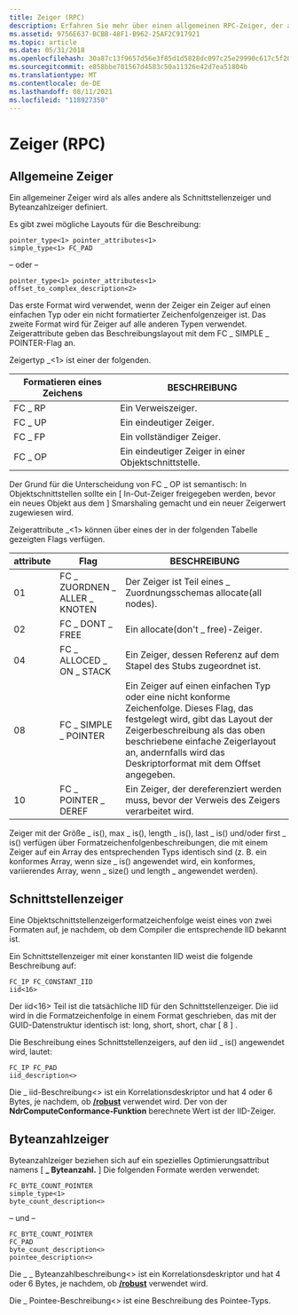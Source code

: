 ```yaml
---
title: Zeiger (RPC)
description: Erfahren Sie mehr über einen allgemeinen RPC-Zeiger, der als alles andere als Schnittstellenzeiger und Byteanzahlzeiger definiert ist.
ms.assetid: 9756E637-BCBB-48F1-B962-25AF2C917921
ms.topic: article
ms.date: 05/31/2018
ms.openlocfilehash: 30a87c13f9657d56e3f85d1d5828dc097c25e29990c617c5f20679a1d6cbe91e
ms.sourcegitcommit: e858bbe701567d4583c50a11326e42d7ea51804b
ms.translationtype: MT
ms.contentlocale: de-DE
ms.lasthandoff: 08/11/2021
ms.locfileid: "118927350"
---
```

# <a name="pointers-rpc"></a>Zeiger (RPC)

## <a name="common-pointers"></a>Allgemeine Zeiger

Ein allgemeiner Zeiger wird als alles andere als Schnittstellenzeiger und Byteanzahlzeiger definiert.

Es gibt zwei mögliche Layouts für die Beschreibung:

``` syntax
pointer_type<1> pointer_attributes<1>
simple_type<1> FC_PAD
```

– oder –

``` syntax
pointer_type<1> pointer_attributes<1>
offset_to_complex_description<2>
```

Das erste Format wird verwendet, wenn der Zeiger ein Zeiger auf einen einfachen Typ oder ein nicht formatierter Zeichenfolgenzeiger ist. Das zweite Format wird für Zeiger auf alle anderen Typen verwendet. Zeigerattribute geben das Beschreibungslayout mit dem FC \_ SIMPLE \_ POINTER-Flag an.

Zeigertyp \_<1> ist einer der folgenden.



| Formatieren eines Zeichens | BESCHREIBUNG                              |
|------------------|------------------------------------------|
| FC \_ RP           | Ein Verweiszeiger.                     |
| FC \_ UP           | Ein eindeutiger Zeiger.                        |
| FC \_ FP           | Ein vollständiger Zeiger.                          |
| FC \_ OP           | Ein eindeutiger Zeiger in einer Objektschnittstelle. |



 

Der Grund für die Unterscheidung von FC \_ OP ist semantisch: In Objektschnittstellen sollte ein \[ In-Out-Zeiger freigegeben werden, bevor ein neues Objekt aus dem \] Smarshaling gemacht und ein neuer Zeigerwert zugewiesen wird.

Zeigerattribute \_<1> können über eines der in der folgenden Tabelle gezeigten Flags verfügen.



| attribute | Flag              | BESCHREIBUNG                                                                                                                                                                                                                                      |
|------|--------------------------|---------------------------------------------------------------------------------------------------------------------------------------------------------------------------------------------------------------------------------------|
| 01   | FC \_ ZUORDNEN \_ ALLER \_ KNOTEN | Der Zeiger ist Teil eines \_ Zuordnungsschemas allocate(all nodes).                                                                                                                                                                   |
| 02   | FC \_ DONT \_ FREE           | Ein allocate(don't \_ free)-Zeiger.                                                                                                                                                                                                      |
| 04   | FC \_ ALLOCED \_ ON \_ STACK   | Ein Zeiger, dessen Referenz auf dem Stapel des Stubs zugeordnet ist.                                                                                                                                                                            |
| 08   | FC \_ SIMPLE \_ POINTER      | Ein Zeiger auf einen einfachen Typ oder eine nicht konforme Zeichenfolge. Dieses Flag, das festgelegt wird, gibt das Layout der Zeigerbeschreibung als das oben beschriebene einfache Zeigerlayout an, andernfalls wird das Deskriptorformat mit dem Offset angegeben. |
| 10   | FC \_ POINTER \_ DEREF       | Ein Zeiger, der dereferenziert werden muss, bevor der Verweis des Zeigers verarbeitet wird.                                                                                                                                                           |



 

Zeiger mit der Größe \_ is(), max \_ is(), length \_ is(), last \_ is() und/oder first \_ is() verfügen über Formatzeichenfolgenbeschreibungen, die mit einem Zeiger auf ein Array des entsprechenden Typs identisch sind (z. B. ein konformes Array, wenn size \_ is() angewendet wird, ein konformes, variierendes Array, wenn \_ size() und length \_ angewendet werden).

## <a name="interface-pointers"></a>Schnittstellenzeiger

Eine Objektschnittstellenzeigerformatzeichenfolge weist eines von zwei Formaten auf, je nachdem, ob dem Compiler die entsprechende IID bekannt ist.

Ein Schnittstellenzeiger mit einer konstanten IID weist die folgende Beschreibung auf:

``` syntax
FC_IP FC_CONSTANT_IID 
iid<16>
```

Der iid<16> Teil ist die tatsächliche IID für den Schnittstellenzeiger. Die iid wird in die Formatzeichenfolge in einem Format geschrieben, das mit der GUID-Datenstruktur identisch ist: long, short, short, char \[ 8 \] .

Die Beschreibung eines Schnittstellenzeigers, auf den iid \_ is() angewendet wird, lautet:

``` syntax
FC_IP FC_PAD 
iid_description<> 
```

Die \_ iid-Beschreibung<> ist ein Korrelationsdeskriptor und hat 4 oder 6 Bytes, je nachdem, ob [**/robust**](/windows/desktop/Midl/-robust) verwendet wird. Der von der **NdrComputeConformance-Funktion** berechnete Wert ist der IID-Zeiger.

## <a name="byte-count-pointers"></a>Byteanzahlzeiger

Byteanzahlzeiger beziehen sich auf ein spezielles Optimierungsattribut namens \[ **\_ Byteanzahl.** \] Die folgenden Formate werden verwendet:

``` syntax
FC_BYTE_COUNT_POINTER 
simple_type<1>
byte_count_description<> 
```

– und –

``` syntax
FC_BYTE_COUNT_POINTER 
FC_PAD
byte_count_description<> 
pointee_description<>
```

Die \_ \_ Byteanzahlbeschreibung<> ist ein Korrelationsdeskriptor und hat 4 oder 6 Bytes, je nachdem, ob [**/robust**](/windows/desktop/Midl/-robust) verwendet wird.

Die \_ Pointee-Beschreibung<> ist eine Beschreibung des Pointee-Typs.

 

 
